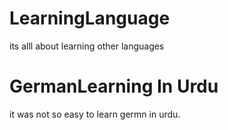 # LearningLanguage
its alll about learning other languages
# GermanLearning In Urdu
it was not so easy to learn germn in urdu.
